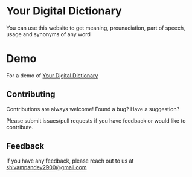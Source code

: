 
# Your Digital Dictionary

You can use this website to get meaning, prounaciation, part of speech, usage and synonyms of any word
# Demo
For a demo of [Your Digital Dictionary](https://reddevill007.github.io/Javascript-Virtual-Assitant/)
## Contributing

Contributions are always welcome!
Found a bug? Have a suggestion?

Please submit issues/pull requests if you have feedback or would like to contribute.

  
## Feedback

If you have any feedback, please reach out to us at shivampandey2900@gmail.com